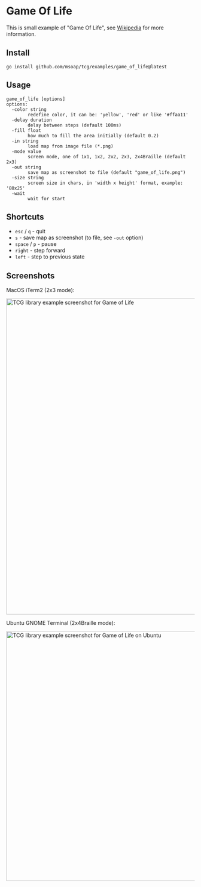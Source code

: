 # Game Of Life

This is small example of "Game Of Life", see [Wikipedia](https://en.wikipedia.org/wiki/Conway%27s_Game_of_Life) for more information.

## Install

```
go install github.com/msoap/tcg/examples/game_of_life@latest
```

## Usage

```
game_of_life [options]
options:
  -color string
    	redefine color, it can be: 'yellow', 'red' or like '#ffaa11'
  -delay duration
    	delay between steps (default 100ms)
  -fill float
    	how much to fill the area initially (default 0.2)
  -in string
    	load map from image file (*.png)
  -mode value
    	screen mode, one of 1x1, 1x2, 2x2, 2x3, 2x4Braille (default 2x3)
  -out string
    	save map as screenshot to file (default "game_of_life.png")
  -size string
    	screen size in chars, in 'width x height' format, example: '80x25'
  -wait
    	wait for start
```

## Shortcuts

  * `esc` / `q` - quit
  * `s` - save map as screenshot (to file, see `-out` option)
  * `space` / `p` - pause
  * `right` - step forward
  * `left` - step to previous state

## Screenshots

MacOS iTerm2 (2x3 mode):

<img width="843" alt="TCG library example screenshot for Game of Life" src="https://user-images.githubusercontent.com/844117/222931477-2aac0d97-051a-4261-a445-c1d4c12705de.png">

Ubuntu GNOME Terminal (2x4Braille mode):

<img width="666" alt="TCG library example screenshot for Game of Life on Ubuntu" src="https://user-images.githubusercontent.com/844117/222967488-3c07917e-f90f-4843-b987-fc97b3397a19.png">
